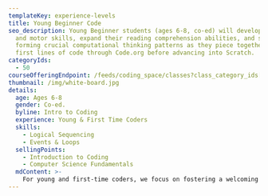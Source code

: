 ```yaml
---
templateKey: experience-levels
title: Young Beginner Code
seo_description: Young Beginner students (ages 6-8, co-ed) will develop typing
  and motor skills, expand their reading comprehension abilities, and start
  forming crucial computational thinking patterns as they piece together their
  first lines of code through Code.org before advancing into Scratch.
categoryIds:
  - 50
courseOfferingEndpoint: /feeds/coding_space/classes?class_category_ids[]=50
thumbnail: /img/white-board.jpg
details:
  age: Ages 6-8
  gender: Co-ed.
  byline: Intro to Coding
  experience: Young & First Time Coders
  skills:
    - Logical Sequencing
    - Events & Loops
  sellingPoints:
    - Introduction to Coding
    - Computer Science Fundamentals
  mdContent: >-
    For young and first-time coders, we focus on fostering a welcoming and creative learning environment where students will develop a fluency with technology and start formulating crucial computational thinking patterns as they piece together their first lines of code. Students learn through specially curated activities in Code.org and advance into building animations and games in Scratch, a block-based programming language developed by MIT.
---
```

